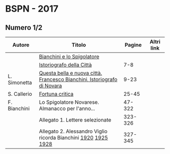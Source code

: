 # BSPN - 2017

## Numero 1/2

| Autore       | Titolo                                                                                                                                                                                                                           | Pagine  | Altri link |
|--------------|----------------------------------------------------------------------------------------------------------------------------------------------------------------------------------------------------------------------------------|---------|------------|
|              | [Bianchini e lo Spigolatore](http://www.ssno.it/BSPNo/bspn_2017.html)                                                                                                                                                            |         |            |
|              | [Istoriografo della Città](http://www.ssno.it/BSPNo/bspn_2017.html#01)                                                                                                                                                           | 7-8     |            |
| L. Simonetta | [Questa bella e nuova città. Francesco Bianchini, Istoriografo di Novara](http://www.ssno.it/BSPNo/bspn_2017.html#02)                                                                                                            | 9-23    |            |
| S. Callerio  | [Fortuna critica](http://www.ssno.it/BSPNo/bspn_2017.html#03)                                                                                                                                                                    | 25-45   |            |
| F. Bianchini | Lo Spigolatore Novarese. Almanacco per l'anno...                                                                                                                                                                                 | 47-322  |            |
|              | Allegato 1. Lettere selezionate                                                                                                                                                                                                  | 323-326 |            |
|              | Allegato 2. Alessandro Viglio ricorda Bianchini [1920](http://www.ssno.it/BSPNo/1920_Viglio_Bianchini.pdf) [1925](http://www.ssno.it/BSPNo/1925_Viglio_Bianchini.pdf) [1928](http://www.ssno.it/BSPNo/1928_Viglio_Bianchini.pdf) | 327-345 |            |
